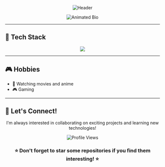 <div align="center">
  <img src="https://capsule-render.vercel.app/api?type=waving&color=gradient&height=200&section=header&text=Hi%20there!%20I'm%20Adrian%20👋&fontSize=35&fontAlignY=40&width=2000" alt="Header"/>
</div>


<p align="center">
  <img src="https://readme-typing-svg.herokuapp.com?font=Fira+Code&pause=1000&color=6CC644&center=true&vCenter=true&width=435&lines=Software+Developer;Future+DevOps+Engineer;Aspiring+Software+%26+DevOps+Engineer;Code.+Deploy.+Learn.+Repeat.;Innovating+One+Project+at+a+Time;College+Student+Developer" alt="Animated Bio" />
</p>

---

## 🚀 Tech Stack

<p align="center">
  <img src="https://skillicons.dev/icons?i=python,js,react,html,css,tailwind,flask,nodejs,postgres,mysql,sqlite,firebase,docker,git,github,vscode,figma,blender,postman" />
</p>

<!--
---

## 🌟 Featured Projects

### Project Name
A short description of the project, technology used, and your role.

- **Tech Stack:** Python, Flask, PostgreSQL, Docker
- **Features:** Briefly list features
- **[Demo](#)** | **[Repo](#)**
-->

<!-- Uncomment and fill in when ready to showcase projects! -->

<!-- 
---

## 🌐 Social Links

[![LinkedIn](https://img.shields.io/badge/LinkedIn-0077B5?style=flat&logo=linkedin&logoColor=white)](#)
[![Twitter](https://img.shields.io/badge/Twitter-1DA1F2?style=flat&logo=twitter&logoColor=white)](#)
[![Portfolio](https://img.shields.io/badge/Portfolio-000?style=flat&logo=vercel&logoColor=white)](#)
[![Email](https://img.shields.io/badge/Email-EA4335?style=flat&logo=gmail&logoColor=white)](#)

*Update these links with your real profiles!*
-->

---

## 🎮 Hobbies

- 🍿 Watching movies and anime  
- 🎮 Gaming  

---

## 🤝 Let's Connect!

<div align="center">
  <p>I'm always interested in collaborating on exciting projects and learning new technologies!</p>
  <!--
  <a href="https://linkedin.com/in/yourprofile">
    <img src="https://img.shields.io/badge/Let's_Connect-0077B5?style=for-the-badge&logo=linkedin&logoColor=white"/>
  </a>
  -->
</div>

<div align="center"> <img src="https://komarev.com/ghpvc/?username=drndcndev&color=blueviolet&style=for-the-badge&label=Profile+Views" alt="Profile Views"/>

<div align="center">
  <h3>⭐ Don't forget to star some repositories if you find them interesting! ⭐</h3>
</div>




